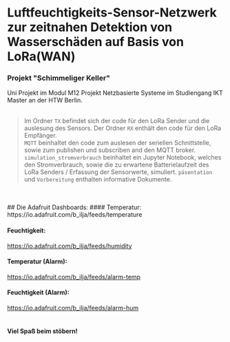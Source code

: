 # Luftfeuchtigkeits-Sensor-Netzwerk zur zeitnahen Detektion von Wasserschäden auf Basis von LoRa(WAN)
### Projekt "Schimmeliger Keller"
Uni Projekt im Modul M12 Projekt Netzbasierte Systeme im Studiengang IKT Master an der HTW Berlin. <br>
<br>
>Im Ordner `TX` befindet sich der code für den LoRa Sender und die auslesung des Sensors.
>Der Ordner `RX` enthält den code für den LoRa Empfänger.<br>
>`MQTT` beinhaltet den code zum auslesen der seriellen Schnittstelle, sowie zum publishen und subscriben and den MQTT broker.<br>
>`simulation_stromverbrauch` beinhaltet ein Jupyter Notebook, welches den Stromverbrauch, sowie die zu erwartene Batterielaufzeit des LoRa Senders / Erfassung der Sensorwerte, simuliert.
>`päsentation` und `Vorbereitung` enthalten informative Dokumente.
<br>
<br>
## Die Adafruit Dashboards:
#### Temperatur:
https://io.adafruit.com/b_ilja/feeds/temperature

#### Feuchtigkeit:
https://io.adafruit.com/b_ilja/feeds/humidity

#### Temperatur (Alarm):
https://io.adafruit.com/b_ilja/feeds/alarm-temp

#### Feuchtigkeit (Alarm):
https://io.adafruit.com/b_ilja/feeds/alarm-hum
<br>
<br>
#### Viel Spaß beim stöbern!
<br>